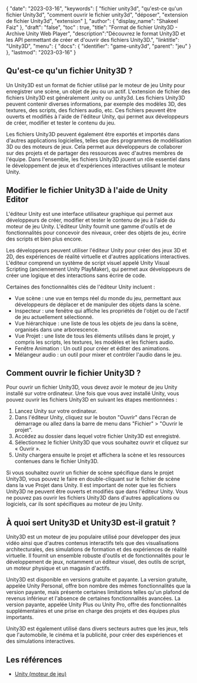 {
"date": "2023-03-16",
  "keywords": [
"fichier unity3d",
"qu'est-ce qu'un fichier Unity3d",
"comment ouvrir le fichier unity3d",
"déposer",
"extension de fichier Unity3d",
"extension"
],
  "author": {
"display_name": "Shakeel Faiz"
},
"draft": "false",
"toc" : true,
"title": "Format de fichier Unity3D - Archive Unity Web Player",
  "description":"Découvrez le format Unity3D et les API permettant de créer et d'ouvrir des fichiers Unity3D.",
"linktitle": "Unity3D",
  "menu": {
    "docs": {
      "identifier": "game-unity3d",
"parent": "jeu"
}
},
"lastmod": "2023-03-16"
}

## Qu'est-ce qu'un fichier Unity3D ?

Un Unity3D est un format de fichier utilisé par le moteur de jeu Unity pour enregistrer une scène, un objet de jeu ou un actif. L'extension de fichier des fichiers Unity3D est généralement .unity ou .unity3d. Les fichiers Unity3D peuvent contenir diverses informations, par exemple des modèles 3D, des textures, des scripts, des fichiers audio, etc. Ces fichiers peuvent être ouverts et modifiés à l'aide de l'éditeur Unity, qui permet aux développeurs de créer, modifier et tester le contenu du jeu.

Les fichiers Unity3D peuvent également être exportés et importés dans d'autres applications logicielles, telles que des programmes de modélisation 3D ou des moteurs de jeux. Cela permet aux développeurs de collaborer sur des projets et de partager des ressources avec d'autres membres de l'équipe. Dans l'ensemble, les fichiers Unity3D jouent un rôle essentiel dans le développement de jeux et d'expériences interactives utilisant le moteur Unity.

## Modifier le fichier Unity3D à l'aide de Unity Editor

L'éditeur Unity est une interface utilisateur graphique qui permet aux développeurs de créer, modifier et tester le contenu de jeu à l'aide du moteur de jeu Unity. L'éditeur Unity fournit une gamme d'outils et de fonctionnalités pour concevoir des niveaux, créer des objets de jeu, écrire des scripts et bien plus encore.

Les développeurs peuvent utiliser l'éditeur Unity pour créer des jeux 3D et 2D, des expériences de réalité virtuelle et d'autres applications interactives. L'éditeur comprend un système de script visuel appelé Unity Visual Scripting (anciennement Unity PlayMaker), qui permet aux développeurs de créer une logique et des interactions sans écrire de code.

Certaines des fonctionnalités clés de l'éditeur Unity incluent :

- Vue scène : une vue en temps réel du monde du jeu, permettant aux développeurs de déplacer et de manipuler des objets dans la scène.
- Inspecteur : une fenêtre qui affiche les propriétés de l'objet ou de l'actif de jeu actuellement sélectionné.
- Vue hiérarchique : une liste de tous les objets de jeu dans la scène, organisés dans une arborescence.
- Vue Projet : une liste de tous les éléments utilisés dans le projet, y compris les scripts, les textures, les modèles et les fichiers audio.
- Fenêtre Animation : Un outil pour créer et éditer des animations.
- Mélangeur audio : un outil pour mixer et contrôler l'audio dans le jeu.

## Comment ouvrir le fichier Unity3D ?

Pour ouvrir un fichier Unity3D, vous devez avoir le moteur de jeu Unity installé sur votre ordinateur. Une fois que vous avez installé Unity, vous pouvez ouvrir les fichiers Unity3D en suivant les étapes mentionnées :

1. Lancez Unity sur votre ordinateur.
2. Dans l'éditeur Unity, cliquez sur le bouton "Ouvrir" dans l'écran de démarrage ou allez dans la barre de menu dans "Fichier" > "Ouvrir le projet".
3. Accédez au dossier dans lequel votre fichier Unity3D est enregistré.
4. Sélectionnez le fichier Unity3D que vous souhaitez ouvrir et cliquez sur « Ouvrir ».
5. Unity chargera ensuite le projet et affichera la scène et les ressources contenues dans le fichier Unity3D.

Si vous souhaitez ouvrir un fichier de scène spécifique dans le projet Unity3D, vous pouvez le faire en double-cliquant sur le fichier de scène dans la vue Projet dans Unity. Il est important de noter que les fichiers Unity3D ne peuvent être ouverts et modifiés que dans l'éditeur Unity. Vous ne pouvez pas ouvrir les fichiers Unity3D dans d'autres applications ou logiciels, car ils sont spécifiques au moteur de jeu Unity.

## À quoi sert Unity3D et Unity3D est-il gratuit ?

Unity3D est un moteur de jeu populaire utilisé pour développer des jeux vidéo ainsi que d'autres contenus interactifs tels que des visualisations architecturales, des simulations de formation et des expériences de réalité virtuelle. Il fournit un ensemble robuste d'outils et de fonctionnalités pour le développement de jeux, notamment un éditeur visuel, des outils de script, un moteur physique et un magasin d'actifs.

Unity3D est disponible en versions gratuite et payante. La version gratuite, appelée Unity Personal, offre bon nombre des mêmes fonctionnalités que la version payante, mais présente certaines limitations telles qu'un plafond de revenus inférieur et l'absence de certaines fonctionnalités avancées. La version payante, appelée Unity Plus ou Unity Pro, offre des fonctionnalités supplémentaires et une prise en charge des projets et des équipes plus importants.

Unity3D est également utilisé dans divers secteurs autres que les jeux, tels que l'automobile, le cinéma et la publicité, pour créer des expériences et des simulations interactives.

## Les références
* [Unity (moteur de jeu)](https://en.wikipedia.org/wiki/Unity_(game_engine))

